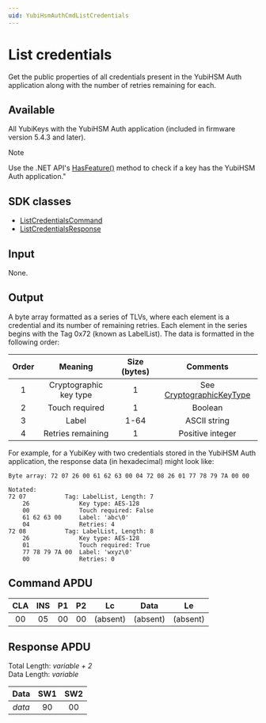 ```yaml
---
uid: YubiHsmAuthCmdListCredentials
---
```


<!-- Copyright 2022 Yubico AB

Licensed under the Apache License, Version 2.0 (the "License");
you may not use this file except in compliance with the License.
You may obtain a copy of the License at

    http://www.apache.org/licenses/LICENSE-2.0

Unless required by applicable law or agreed to in writing, software
distributed under the License is distributed on an "AS IS" BASIS,
WITHOUT WARRANTIES OR CONDITIONS OF ANY KIND, either express or implied.
See the License for the specific language governing permissions and
limitations under the License. -->

# List credentials

Get the public properties of all credentials present in the YubiHSM Auth application along with the number of retries remaining for each.

## Available

All YubiKeys with the YubiHSM Auth application (included in firmware version 5.4.3 and later).
> [!NOTE]
> Use the .NET API's [HasFeature()](xref:Yubico.YubiKey.YubiKeyFeatureExtensions.HasFeature%28Yubico.YubiKey.IYubiKeyDevice%2CYubico.YubiKey.YubiKeyFeature%29) method to check if a key has the YubiHSM Auth application."

## SDK classes

* [ListCredentialsCommand](xref:Yubico.YubiKey.YubiHsmAuth.Commands.ListCredentialsCommand)
* [ListCredentialsResponse](xref:Yubico.YubiKey.YubiHsmAuth.Commands.ListCredentialsResponse)

## Input

None.

## Output

A byte array formatted as a series of TLVs, where each element is a credential and its number of remaining retries. Each element in the series begins with the Tag 0x72 (known as LabelList). The data is formatted in the following order:

| Order | Meaning | Size (bytes) | Comments |
| :---: | :---: | :---: | :---: |
| 1 | Cryptographic key type | 1 | See [CryptographicKeyType](xref:Yubico.YubiKey.YubiHsmAuth.CryptographicKeyType) |
| 2 | Touch required | 1 | Boolean |
| 3 | Label | 1-64 | ASCII string |
| 4 | Retries remaining | 1 | Positive integer |

For example, for a YubiKey with two credentials stored in the YubiHSM Auth application, the response data (in hexadecimal) might look like:

```
Byte array: 72 07 26 00 61 62 63 00 04 72 08 26 01 77 78 79 7A 00 00

Notated:
72 07           Tag: LabelList, Length: 7
    26              Key type: AES-128
    00              Touch required: False
    61 62 63 00     Label: 'abc\0'
    04              Retries: 4
72 08           Tag: LabelList, Length: 8
    26              Key type: AES-128
    01              Touch required: True
    77 78 79 7A 00  Label: 'wxyz\0'
    00              Retries: 0
```

## Command APDU

| CLA | INS | P1 | P2 | Lc | Data | Le |
| :---: | :---: | :---: | :---: | :---: | :---: | :---: |
| 00 | 05 | 00 | 00 | (absent) | (absent) | (absent) |

## Response APDU

Total Length: *variable + 2*\
Data Length: *variable*

| Data | SW1 | SW2 |
| :---: | :---: | :---: |
| *data* | 90 | 00 |
